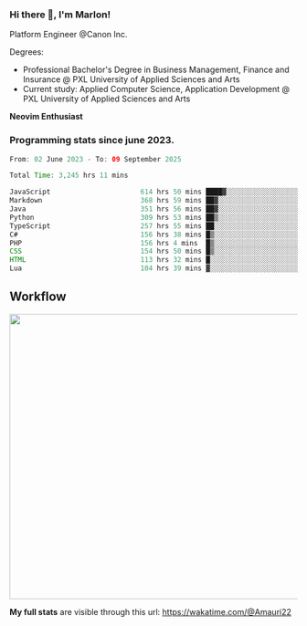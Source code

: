 
### Hi there 👋, I'm Marlon!

Platform Engineer @Canon Inc.

Degrees: 
- Professional Bachelor's Degree in Business Management, Finance and Insurance @ PXL University of Applied Sciences and Arts
- Current study: Applied Computer Science, Application Development @ PXL University of Applied Sciences and Arts

**Neovim Enthusiast**

### Programming stats since june 2023.
<!--START_SECTION:waka-->

```java
From: 02 June 2023 - To: 09 September 2025

Total Time: 3,245 hrs 11 mins

JavaScript                      614 hrs 50 mins ████▓░░░░░░░░░░░░░░░░░░░░   18.53 %
Markdown                        368 hrs 59 mins ██▓░░░░░░░░░░░░░░░░░░░░░░   11.12 %
Java                            351 hrs 56 mins ██▓░░░░░░░░░░░░░░░░░░░░░░   10.61 %
Python                          309 hrs 53 mins ██▒░░░░░░░░░░░░░░░░░░░░░░   09.34 %
TypeScript                      257 hrs 55 mins ██░░░░░░░░░░░░░░░░░░░░░░░   07.77 %
C#                              156 hrs 38 mins █▒░░░░░░░░░░░░░░░░░░░░░░░   04.72 %
PHP                             156 hrs 4 mins  █▒░░░░░░░░░░░░░░░░░░░░░░░   04.70 %
CSS                             154 hrs 50 mins █▒░░░░░░░░░░░░░░░░░░░░░░░   04.67 %
HTML                            113 hrs 32 mins █░░░░░░░░░░░░░░░░░░░░░░░░   03.42 %
Lua                             104 hrs 39 mins ▓░░░░░░░░░░░░░░░░░░░░░░░░   03.15 %
```

<!--END_SECTION:waka-->

## Workflow
<a href="https://wakatime.com"><img width="750" height="500" src="https://wakatime.com/share/@Amauri22/c9755ad7-b574-44e4-a9ee-ddb3582724ea.png" /></a>

**My full stats** are visible through this url: https://wakatime.com/@Amauri22

